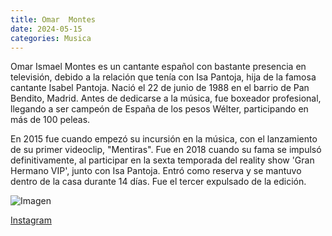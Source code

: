 ```yaml
---
title: Omar  Montes
date: 2024-05-15
categories: Musica
---
```


Omar Ismael Montes es un cantante español con bastante presencia en televisión, debido a la relación que tenía con Isa Pantoja, hija de la famosa cantante Isabel Pantoja. Nació el 22 de junio de 1988 en el barrio de Pan Bendito, Madrid. Antes de dedicarse a la música, fue boxeador profesional, llegando a ser campeón de España de los pesos Wélter, participando en más de 100 peleas.

En 2015 fue cuando empezó su incursión en la música, con el lanzamiento de su primer videoclip, "Mentiras". Fue en 2018 cuando su fama se impulsó definitivamente, al participar en la sexta temporada del reality show 'Gran Hermano VIP', junto con Isa Pantoja. Entró como reserva y se mantuvo dentro de la casa durante 14 días. Fue el tercer expulsado de la edición.

![Imagen](https://blog.multiopticas.com/wp-content/uploads/2022/05/portada-5.jpg)

[Instagram](https://www.instagram.com/omarmontes/)